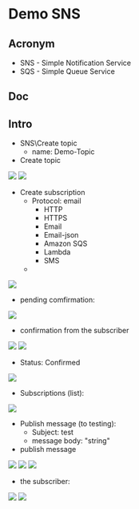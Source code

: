 # Demo SNS

## Acronym
* SNS - Simple Notification Service
* SQS - Simple Queue Service

## Doc

## Intro
* SNS\Create topic
    * name: Demo-Topic
* Create topic

[<img src="https://i.imgur.com/UL3TgwC.png">](https://i.imgur.com/UL3TgwC.png)
[<img src="https://i.imgur.com/Wm1y8yI.png">](https://i.imgur.com/Wm1y8yI.png)

* Create subscription
    * Protocol: email
        * HTTP
        * HTTPS
        * Email
        * Email-json
        * Amazon SQS
        * Lambda
        * SMS
    *         
    
[<img src="https://i.imgur.com/8tjld57.png">](https://i.imgur.com/8tjld57.png)


* pending comfirmation:

[<img src="https://i.imgur.com/acoFBGR.png">](https://i.imgur.com/acoFBGR.png)

* confirmation from the subscriber

[<img src="https://i.imgur.com/pcWlAkw.png">](https://i.imgur.com/pcWlAkw.png)
[<img src="https://i.imgur.com/ChygQBr.png">](https://i.imgur.com/ChygQBr.png)

* Status: Confirmed

[<img src="https://i.imgur.com/76piD6d.png">](https://i.imgur.com/76piD6d.png)

* Subscriptions (list):

[<img src="https://i.imgur.com/HDIWznh.png">](https://i.imgur.com/HDIWznh.png)

* Publish message (to testing):
    * Subject: test
    * message body: "string"
* publish message

[<img src="https://i.imgur.com/zgKwJRy.png">](https://i.imgur.com/zgKwJRy.png)
[<img src="https://i.imgur.com/LZWlFrn.png">](https://i.imgur.com/LZWlFrn.png)
[<img src="https://i.imgur.com/7W9QBQD.png">](https://i.imgur.com/7W9QBQD.png)

* the subscriber:

[<img src="https://i.imgur.com/uQfRXQB.png">](https://i.imgur.com/uQfRXQB.png)
[<img src="https://i.imgur.com/uQfRXQB.png">](https://i.imgur.com/uQfRXQB.png)
